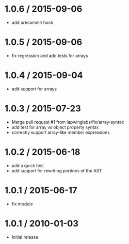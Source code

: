 
1.0.6 / 2015-09-06
==================

  * add precommit hook

1.0.5 / 2015-09-06
==================

  * fix regression and add tests for arrays

1.0.4 / 2015-09-04
==================

  * add support for arrays

1.0.3 / 2015-07-23
==================

  * Merge pull request #1 from lapwinglabs/fix/array-syntax
  * add test for array vs object property syntax
  * correctly support array-like member expressions

1.0.2 / 2015-06-18
==================

  * add a quick test
  * add support for rewriting portions of the AST

1.0.1 / 2015-06-17
==================

  * fix module

1.0.1 / 2010-01-03
==================

  * Initial release
